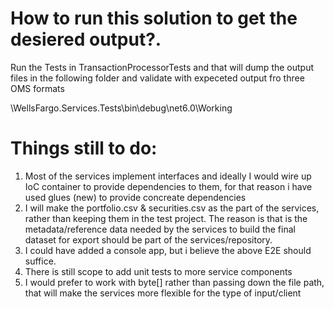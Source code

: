 ﻿
How to run this solution to get the desiered output?.
==========================================================

Run the Tests in TransactionProcessorTests and that will dump the output files in the following folder and validate with expeceted output fro 
three OMS formats

\\WellsFargo.Services.Tests\\bin\\debug\net6.0\Working




Things still to do:
===============================================================
1. Most of the services implement interfaces and ideally I would wire up IoC container to provide dependencies to them, 
	for that reason i have used glues (new) to provide concreate dependencies
2. I will make the portfolio.csv & securities.csv as the part of the services, rather than keeping them in the test project. 
   The reason is that is the metadata/reference data needed by the services to build the final dataset for export should be part of the services/repository.
3. I could have added a console app, but i believe the above E2E should suffice.
4. There is still scope to add unit tests to more service components
5. I would prefer to work with byte[] rather than passing down the file path, that will make the services more flexible for the type of input/client